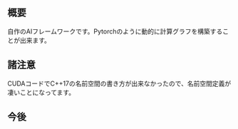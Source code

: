 ## 概要
自作のAIフレームワークです。Pytorchのように動的に計算グラフを構築することが出来ます。

## 諸注意
CUDAコードでC++17の名前空間の書き方が出来なかったので、名前空間定義が凄いことになってます。

## 今後
